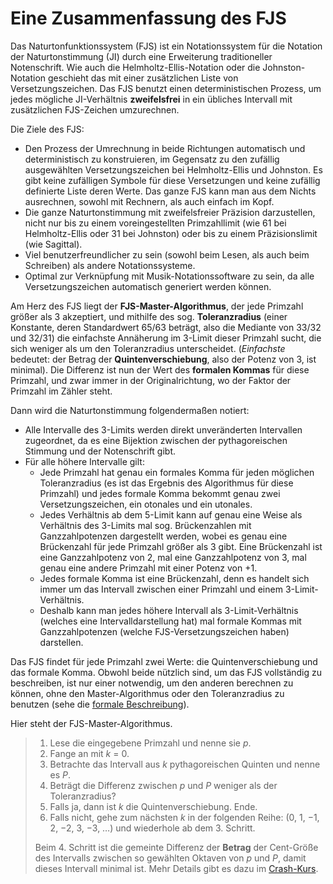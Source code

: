 ﻿# Eine Zusammenfassung des FJS

Das Naturtonfunktionssystem (FJS) ist ein Notationssystem für die Notation der Naturtonstimmung (JI) durch eine Erweiterung traditioneller Notenschrift. Wie auch die Helmholtz-Ellis-Notation oder die Johnston-Notation geschieht das mit einer zusätzlichen Liste von Versetzungszeichen. Das FJS benutzt einen deterministischen Prozess, um jedes mögliche JI-Verhältnis **zweifelsfrei** in ein übliches Intervall mit zusätzlichen FJS-Zeichen umzurechnen.

Die Ziele des FJS:

- Den Prozess der Umrechnung in beide Richtungen automatisch und deterministisch zu konstruieren, im Gegensatz zu den zufällig ausgewählten Versetzungszeichen bei Helmholtz-Ellis und Johnston. Es gibt keine zufälligen Symbole für diese Versetzungen und keine zufällig definierte Liste deren Werte. Das ganze FJS kann man aus dem Nichts ausrechnen, sowohl mit Rechnern, als auch einfach im Kopf.
- Die ganze Naturtonstimmung mit zweifelsfreier Präzision darzustellen, nicht nur bis zu einem voreingestellten Primzahllimit (wie 61 bei Helmholtz-Ellis oder 31 bei Johnston) oder bis zu einem Präzisionslimit (wie Sagittal).
- Viel benutzerfreundlicher zu sein (sowohl beim Lesen, als auch beim Schreiben) als andere Notationssysteme.
- Optimal zur Verknüpfung mit Musik-Notationssoftware zu sein, da alle Versetzungszeichen automatisch generiert werden können.

Am Herz des FJS liegt der **FJS-Master-Algorithmus**, der jede Primzahl größer als 3 akzeptiert, und mithilfe des sog. **Toleranzradius** (einer Konstante, deren Standardwert 65/63 beträgt, also die Mediante von 33/32 und 32/31) die einfachste Annäherung im 3-Limit dieser Primzahl sucht, die sich weniger als um den Toleranzradius unterscheidet. (*Einfachste* bedeutet: der Betrag der **Quintenverschiebung**, also der Potenz von 3, ist minimal). Die Differenz ist nun der Wert des **formalen Kommas** für diese Primzahl, und zwar immer in der Originalrichtung, wo der Faktor der Primzahl im Zähler steht.

Dann wird die Naturtonstimmung folgendermaßen notiert:

- Alle Intervalle des 3-Limits werden direkt unveränderten Intervallen zugeordnet, da es eine Bijektion zwischen der pythagoreischen Stimmung und der Notenschrift gibt.
- Für alle höhere Intervalle gilt:
	- Jede Primzahl hat genau ein formales Komma für jeden möglichen Toleranzradius (es ist das Ergebnis des Algorithmus für diese Primzahl) und jedes formale Komma bekommt genau zwei Versetzungszeichen, ein otonales und ein utonales.
	- Jedes Verhältnis ab dem 5-Limit kann auf genau eine Weise als Verhältnis des 3-Limits mal sog. Brückenzahlen mit Ganzzahlpotenzen dargestellt werden, wobei es genau eine Brückenzahl für jede Primzahl größer als 3 gibt. Eine Brückenzahl ist eine Ganzzahlpotenz von 2, mal eine Ganzzahlpotenz von 3, mal genau eine andere Primzahl mit einer Potenz von +1.
	- Jedes formale Komma ist eine Brückenzahl, denn es handelt sich immer um das Intervall zwischen einer Primzahl und einem 3-Limit-Verhältnis.
	- Deshalb kann man jedes höhere Intervall als 3-Limit-Verhältnis (welches eine Intervalldarstellung hat) mal formale Kommas mit Ganzzahlpotenzen (welche FJS-Versetzungszeichen haben) darstellen.

Das FJS findet für jede Primzahl zwei Werte: die Quintenverschiebung und das formale Komma. Obwohl beide nützlich sind, um das FJS vollständig zu beschreiben, ist nur einer notwendig, um den anderen berechnen zu können, ohne den Master-Algorithmus oder den Toleranzradius zu benutzen (sehe die [formale Beschreibung](rules.html)).

Hier steht der FJS-Master-Algorithmus.

> 1. Lese die eingegebene Primzahl und nenne sie *p*.
> 2. Fange an mit *k* = 0.
> 3. Betrachte das Intervall aus *k* pythagoreischen Quinten und nenne es *P*.
> 4. Beträgt die Differenz zwischen *p* und *P* weniger als der Toleranzradius?
> 5. Falls ja, dann ist *k* die Quintenverschiebung. Ende.
> 6. Falls nicht, gehe zum nächsten *k* in der folgenden Reihe: (0, 1, −1, 2, −2, 3, −3, …) und wiederhole ab dem 3. Schritt.
>
> Beim 4. Schritt ist die gemeinte Differenz der **Betrag** der Cent-Größe des Intervalls zwischen so gewählten Oktaven von *p* und *P*, damit dieses Intervall minimal ist. Mehr Details gibt es dazu im [Crash-Kurs](crash.html).
